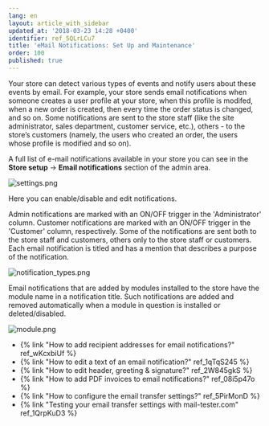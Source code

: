 ```yaml
---
lang: en
layout: article_with_sidebar
updated_at: '2018-03-23 14:28 +0400'
identifier: ref_5QLrLCu7
title: 'eMail Notifications: Set Up and Maintenance'
order: 100
published: true
---
```


Your store can detect various types of events and notify users about these events by email. For example, your store sends email notifications when someone creates a user profile at your store, when this profile is modifed, when a new order is created, then every time the order status is changed, and so on. Some notifications are sent to the store staff (like the site administrator, sales department, customer service, etc.), others - to the store’s customers (namely, the users who created an order, the users whose profile is modified and so on). 

A full list of e-mail notifications available in your store you can see in the **Store setup** -> **Email notifications** section of the admin area.  

![settings.png]({{site.baseurl}}/attachments/ref_5QLrLCu7/settings.png)

Here you can enable/disable and edit notifications. 

Admin notifications are marked with an ON/OFF trigger in the 'Administrator' column. Customer notifications are marked with an ON/OFF trigger in the 'Customer' column, respectively. Some of the notifications are sent both to the store staff and customers, others only to the store staff or customers. Each email notification is titled and has a mention that describes a purpose of the notification. 

![notification_types.png]({{site.baseurl}}/attachments/ref_5QLrLCu7/notification_types.png)

Email notifications that are added by modules installed to the store have the module name in a notification title. Such notifications are added and removed automatically when a module in question is installed or deleted/disabled.

![module.png]({{site.baseurl}}/attachments/ref_5QLrLCu7/module.png)


*  {% link "How to add recipient addresses for email notifications?" ref_wKcxbiUf %}
*  {% link "How to edit a text of an email notification?" ref_1qTqS245 %}
*  {% link "How to edit header, greeting &amp; signature?" ref_2W845gkS %}
*  {% link "How to add PDF invoices to email notifications?" ref_08i5p47o %}
*  {% link "How to configure the email transfer settings?" ref_5PirMonD %}
*  {% link "Testing your email transfer settings with mail-tester.com" ref_1QrpKuD3 %}
